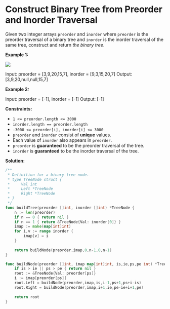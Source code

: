 # Construct Binary Tree from Preorder and Inorder Traversal

Given two integer arrays  `preorder`  and  `inorder`  where  `preorder`  is the preorder traversal of a binary tree and  `inorder`  is the inorder traversal of the same tree, construct and return  _the binary tree_.

**Example 1:**

![](https://assets.leetcode.com/uploads/2021/02/19/tree.jpg)

Input: preorder = [3,9,20,15,7], inorder = [9,3,15,20,7]
Output: [3,9,20,null,null,15,7]

**Example 2:**

Input: preorder = [-1], inorder = [-1]
Output: [-1]

**Constraints:**

-   `1 <= preorder.length <= 3000`
-   `inorder.length == preorder.length`
-   `-3000 <= preorder[i], inorder[i] <= 3000`
-   `preorder`  and  `inorder`  consist of  **unique**  values.
-   Each value of  `inorder`  also appears in  `preorder`.
-   `preorder`  is  **guaranteed**  to be the preorder traversal of the tree.
-   `inorder`  is  **guaranteed**  to be the inorder traversal of the tree.

**Solution:**

```go
/**
 * Definition for a binary tree node.
 * type TreeNode struct {
 *     Val int
 *     Left *TreeNode
 *     Right *TreeNode
 * }
 */
func buildTree(preorder []int, inorder []int) *TreeNode {
    n := len(preorder)
    if n == 0 { return nil }
    if n == 1 { return &TreeNode{Val: inorder[0]} }
    imap := make(map[int]int)
    for i,v := range inorder {
        imap[v] = i
    }
    
    return buildNode(preorder,imap,0,n-1,0,n-1)
}

func buildNode(preorder []int, imap map[int]int, is,ie,ps,pe int) *TreeNode {
    if is > ie || ps > pe { return nil }
    root := &TreeNode{Val: preorder[ps]}
    i := imap[preorder[ps]]
    root.Left = buildNode(preorder,imap,is,i-1,ps+1,ps+i-is)
    root.Right = buildNode(preorder,imap,i+1,ie,pe-ie+i+1,pe)
    
    return root
}
```